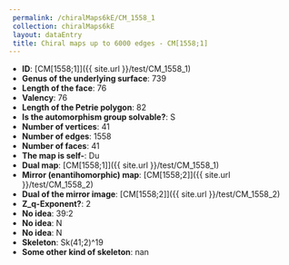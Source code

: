 ```yaml
--- 
 permalink: /chiralMaps6kE/CM_1558_1 
 collection: chiralMaps6kE
 layout: dataEntry
 title: Chiral maps up to 6000 edges - CM[1558;1]
---
```


- **ID**: [CM[1558;1]]({{ site.url }}/test/CM_1558_1)
- **Genus of the underlying surface**: 739
- **Length of the face**: 76
- **Valency**: 76
- **Length of the Petrie polygon**: 82
- **Is the automorphism group solvable?**: S
- **Number of vertices**: 41
- **Number of edges**: 1558
- **Number of faces**: 41
- **The map is self-**: Du
- **Dual map**: [CM[1558;1]]({{ site.url }}/test/CM_1558_1)
- **Mirror (enantihomorphic) map**: [CM[1558;2]]({{ site.url }}/test/CM_1558_2)
- **Dual of the mirror image**: [CM[1558;2]]({{ site.url }}/test/CM_1558_2)
- **Z_q-Exponent?**: 2
- **No idea**:  39:2
- **No idea**: N
- **No idea**: N
- **Skeleton**: Sk(41;2)^19
- **Some other kind of skeleton**: nan
